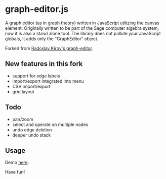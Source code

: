 graph-editor.js
===============

A graph editor (as in graph theory) written in JavaScript utilizing the canvas
element. Originally written to be part of the Sage computer algebra system, now
it is also a stand alone tool. The library does not pollute your JavaScript
globals, it adds only the "GraphEditor" object.

Forked from [Radoslav Kirov's graph-editor](https://github.com/rkirov/graph-editor.js).

New features in this fork
-----
+ support for edge labels
+ import/export integrated into menu
+ CSV import/export
+ grid layout

Todo
-----
+ pan/zoom
+ select and operate on multiple nodes
+ undo edge deletion
+ deeper undo stack

Usage
-----
Demo [here](http://rfong.github.com/graph-editor.js).

Have fun!

